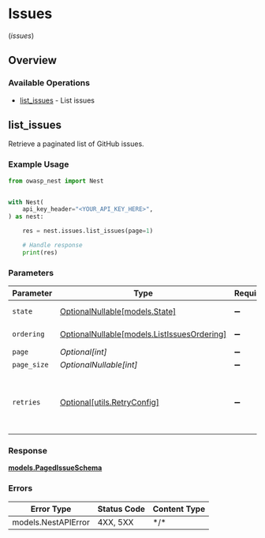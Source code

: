 # Issues
(*issues*)

## Overview

### Available Operations

* [list_issues](#list_issues) - List issues

## list_issues

Retrieve a paginated list of GitHub issues.

### Example Usage

<!-- UsageSnippet language="python" operationID="list_issues" method="get" path="/api/v0/issues/" -->
```python
from owasp_nest import Nest


with Nest(
    api_key_header="<YOUR_API_KEY_HERE>",
) as nest:

    res = nest.issues.list_issues(page=1)

    # Handle response
    print(res)

```

### Parameters

| Parameter                                                                         | Type                                                                              | Required                                                                          | Description                                                                       |
| --------------------------------------------------------------------------------- | --------------------------------------------------------------------------------- | --------------------------------------------------------------------------------- | --------------------------------------------------------------------------------- |
| `state`                                                                           | [OptionalNullable[models.State]](../../models/state.md)                           | :heavy_minus_sign:                                                                | State of the issue                                                                |
| `ordering`                                                                        | [OptionalNullable[models.ListIssuesOrdering]](../../models/listissuesordering.md) | :heavy_minus_sign:                                                                | Ordering field                                                                    |
| `page`                                                                            | *Optional[int]*                                                                   | :heavy_minus_sign:                                                                | N/A                                                                               |
| `page_size`                                                                       | *OptionalNullable[int]*                                                           | :heavy_minus_sign:                                                                | N/A                                                                               |
| `retries`                                                                         | [Optional[utils.RetryConfig]](../../models/utils/retryconfig.md)                  | :heavy_minus_sign:                                                                | Configuration to override the default retry behavior of the client.               |

### Response

**[models.PagedIssueSchema](../../models/pagedissueschema.md)**

### Errors

| Error Type          | Status Code         | Content Type        |
| ------------------- | ------------------- | ------------------- |
| models.NestAPIError | 4XX, 5XX            | \*/\*               |
